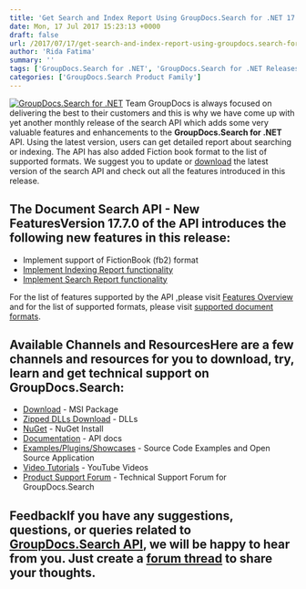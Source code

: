 ```yaml
---
title: 'Get Search and Index Report Using GroupDocs.Search for .NET 17.7.0'
date: Mon, 17 Jul 2017 15:23:13 +0000
draft: false
url: /2017/07/17/get-search-and-index-report-using-groupdocs.search-for-.net-17.7.0/
author: 'Rida Fatima'
summary: ''
tags: ['GroupDocs.Search for .NET', 'GroupDocs.Search for .NET Releases']
categories: ['GroupDocs.Search Product Family']
---
```


[![GroupDocs.Search for .NET](http://blog.groupdocs.com/wp-content/uploads/sites/4/2017/04/groupdocs-search-net.png)](https://www.groupdocs.com/products/search/net) Team GroupDocs is always focused on delivering the best to their customers and this is why we have come up with yet another monthly release of the search API which adds some very valuable features and enhancements to the **GroupDocs.Search for .NET** API. Using the latest version, users can get detailed report about searching or indexing. The API has also added Fiction book format to the list of supported formats. We suggest you to update or [download](https://downloads.groupdocs.com/search/net/new-releases/groupdocs.search-for-.net-17.7.0/) the latest version of the search API and check out all the features introduced in this release.

## The Document Search API - New FeaturesVersion 17.7.0 of the API introduces the following new features in this release:

*   Implement support of FictionBook (fb2) format
*   [Implement Indexing Report functionality](https://docs.groupdocs.com/search/net)
*   [Implement Search Report functionality](https://docs.groupdocs.com/search/net)

For the list of features supported by the API ,please visit [Features Overview](https://www.groupdocs.com/docs/display/searchnet/Features+Overview "feature overview") and for the list of supported formats, please visit [supported document formats](https://docs.groupdocs.com/display/searchnet/Supported+Document+Formats).

## Available Channels and ResourcesHere are a few channels and resources for you to download, try, learn and get technical support on GroupDocs.Search:

*   [Download](https://downloads.groupdocs.com/search/net/new-releases/groupdocs.search-for-.net-17.7.0/ "GroupDocs.Search MSI") - MSI Package
*   [Zipped DLLs Download](https://downloads.groupdocs.com/search/net/new-releases/groupdocs.search-for-.net-17.7.0-(dlls-only)/ "GroupDocs.Search Zipped Dll") - DLLs
*   [NuGet](https://www.nuget.org/packages/groupdocs-search-dotnet/17.7.0 "GroupDocs.Search Nuget Package") - NuGet Install
*   [Documentation](https://docs.groupdocs.com/display/searchnet/Getting+Started) - API docs
*   [Examples/Plugins/Showcases](https://github.com/groupdocs-search/GroupDocs.Search-for-.NET "How to use Search API") - Source Code Examples and Open Source Application
*   [Video Tutorials](https://www.youtube.com/playlist?list=PL25CTxMCj5vMZGPsZX-FCtRM_UBXdLT9h "Search API video Tutorials") - YouTube Videos
*   [Product Support Forum](https://www.groupdocs.com/Community/forums/groupdocs.search-product-family/52/showforum.aspx) - Technical Support Forum for GroupDocs.Search

## FeedbackIf you have any suggestions, questions, or queries related to [GroupDocs.Search API](http://www.groupdocs.com/products/search/net), we will be happy to hear from you. Just create a [forum thread](http://www.groupdocs.com/Community/forums/groupdocs.search-product-family/52/showforum.aspx) to share your thoughts.





